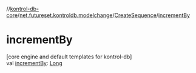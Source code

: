 //[kontrol-db-core](../../../index.md)/[net.futureset.kontroldb.modelchange](../index.md)/[CreateSequence](index.md)/[incrementBy](increment-by.md)

# incrementBy

[core engine and default templates for kontrol-db]\
val [incrementBy](increment-by.md): [Long](https://kotlinlang.org/api/latest/jvm/stdlib/kotlin/-long/index.html)
